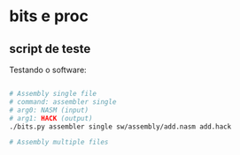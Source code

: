 # bits e proc


## script de teste

Testando o software:

``` bash

# Assembly single file 
# command: assembler single
# arg0: NASM (input)
# arg1: HACK (output)
./bits.py assembler single sw/assembly/add.nasm add.hack

# Assembly multiple files



```
